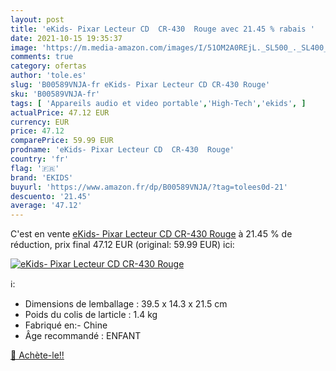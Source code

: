 ```yaml
---
layout: post
title: 'eKids- Pixar Lecteur CD  CR-430  Rouge avec 21.45 % rabais '
date: 2021-10-15 19:35:37
image: 'https://m.media-amazon.com/images/I/51OM2A0REjL._SL500_._SL400_.jpg'
comments: true
category: ofertas
author: 'tole.es'
slug: 'B00589VNJA-fr eKids- Pixar Lecteur CD CR-430 Rouge'
sku: 'B00589VNJA-fr'
tags: [ 'Appareils audio et video portable','High-Tech','ekids', ]
actualPrice: 47.12 EUR
currency: EUR
price: 47.12
comparePrice: 59.99 EUR
prodname: 'eKids- Pixar Lecteur CD  CR-430  Rouge'
country: 'fr'
flag: '🇫🇷'
brand: 'EKIDS'
buyurl: 'https://www.amazon.fr/dp/B00589VNJA/?tag=tolees0d-21'
descuento: '21.45'
average: '47.12'
---
```


C'est en vente [eKids- Pixar Lecteur CD  CR-430  Rouge](https://www.amazon.fr/dp/B00589VNJA/?tag=tolees0d-21)  à  21.45 % de réduction, prix final  47.12 EUR (original: 59.99 EUR) ici:

[![eKids- Pixar Lecteur CD  CR-430  Rouge](https://m.media-amazon.com/images/I/51OM2A0REjL._SL500_._SL400_.jpg)](https://www.amazon.fr/dp/B00589VNJA/?tag=tolees0d-21)

ℹ️:

- Dimensions de lemballage : 39.5 x 14.3 x 21.5 cm
- Poids du colis de larticle : 1.4 kg
- Fabriqué en:- Chine
- Âge recommandé : ENFANT

[🛒 Achète-le!!](https://www.amazon.fr/dp/B00589VNJA/?tag=tolees0d-21)
